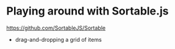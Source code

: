 Playing around with Sortable.js
===============================

https://github.com/SortableJS/Sortable


- drag-and-dropping a grid of items
